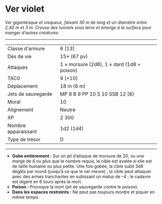 # Ver violet


*Ver gigantesque et visqueux, faisant 30 m de long et un diamètre entre
2,40 m et 3 m. Creuse des tunnels sous terre et émerge à la surface pour
manger d’autres créatures.*

-----

|                     |                                            |
| ------------------- | ------------------------------------------ |
| Classe d'armure     | 6 \[13\]                                   |
| Dés de vie          | 15\* (67 pv)                               |
| Attaques            | 1 × morsure (2d8), 1 × dard (1d8 + poison) |
| TAC0                | 9 \[+10\]                                  |
| Déplacement         | 18 m (6 m)                                 |
| Jets de sauvegarde  | MP 8 B 9 PP 10 S 10 SSB 12 (8)             |
| Moral               | 10                                         |
| Alignement          | Neutre                                     |
| XP                  | 2 300                                      |
| Nombre apparaissant | 1d2 (1d4)                                  |
| Type de trésor      | D                                          |

-----

  - **Gobe entièrement :** Sur un jet d’attaque de morsure de 20, ou une
    marge de 4 ou plus que le nombre requis, la cible est avalée si elle
    est de taille humaine ou plus petite. Une fois gobée, la cible subit
    3d6 dégâts par round (jusqu’à ce que le ver meure) ; la cible peut
    attaquer avec des armes tranchantes en subissant un malus de –4 ; le
    cadavre est digéré en 6 tours après la mort.
  - **Poison :** Provoque la mort (jet de sauvegarde contre le poison).
  - **Dans les espaces restreints :** Ne peut pas toujours mordre et
    piquer en même temps.